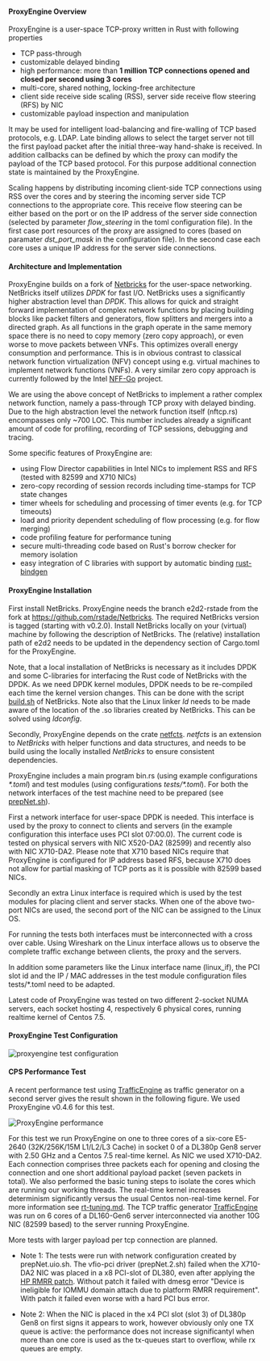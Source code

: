 #### ProxyEngine Overview

ProxyEngine is a user-space TCP-proxy written in Rust with following properties
* TCP pass-through
* customizable delayed binding
* high performance: more than **1 million TCP connections opened and closed per second using 3 cores**
* multi-core, shared nothing, locking-free architecture
* client side receive side scaling (RSS), server side receive flow steering (RFS) by NIC
* customizable payload inspection and manipulation

It may be used for intelligent load-balancing and fire-walling of TCP based protocols, e.g. LDAP. Late binding allows to select the target server not till the first payload packet after the initial three-way hand-shake is received. In addition callbacks can be defined by which the proxy can modify the payload of the TCP based protocol. For this purpose additional connection state is maintained by the ProxyEngine.



Scaling happens by distributing incoming client-side TCP connections using RSS over the cores and by steering the incoming server side TCP connections to the appropriate core. This receive flow steering can be either based on the port or on the IP address of the server side connection (selected by parameter _flow_steering_ in the toml configuration file). In the first case port resources of the proxy are assigned to cores (based on paramater _dst_port_mask_ in the configuration file). In the second case each core uses a unique IP address for the server side connections.     

#### Architecture and Implementation

ProxyEngine builds on a fork of [Netbricks](https://github.com/NetSys/NetBricks) for the user-space networking. 
NetBricks itself utilizes _DPDK_ for fast I/O. 
NetBricks uses a significantly higher abstraction level than _DPDK_. 
This allows for quick and straight forward implementation of complex network functions by placing building blocks like packet filters and generators, flow splitters and mergers into a directed graph.
As all functions in the graph operate in the same memory space there is no need to copy memory (zero copy approach), or even worse to move packets between VNFs. 
This optimizes overall energy consumption and performance.
This is in obvious contrast to classical network function virtualization (NFV) concept using e.g. virtual machines to implement network functions (VNFs).
A very similar zero copy approach is currently followed by the Intel [NFF-Go](https://github.com/intel-go/nff-go) project.

We are using the above concept of NetBricks to implement a rather complex network function, namely a pass-through TCP proxy with delayed binding. 
Due to the high abstraction level the network function itself (nftcp.rs) encompasses only ~700 LOC.
This number includes already a significant amount of code for profiling, recording of TCP sessions, debugging and tracing.

Some specific features of ProxyEngine are:
* using Flow Director capabilities in Intel NICs to implement RSS and RFS (tested with 82599 and X710 NICs)
* zero-copy recording of session records including time-stamps for TCP state changes 
* timer wheels for scheduling and processing of timer events (e.g. for TCP timeouts)
* load and priority dependent scheduling of flow processing (e.g. for flow merging)
* code profiling feature for performance tuning
* secure multi-threading code based on Rust's borrow checker for memory isolation
* easy integration of C libraries with support by automatic binding [rust-bindgen](https://github.com/rust-lang/rust-bindgen)    

#### ProxyEngine Installation

First install NetBricks. ProxyEngine needs the branch e2d2-rstade from the fork at https://github.com/rstade/Netbricks. The required NetBricks version is tagged (starting with v0.2.0). Install NetBricks locally on your (virtual) machine by following the description of NetBricks. The (relative) installation path of e2d2 needs to be updated in the dependency section of Cargo.toml for the ProxyEngine. 

Note, that a local installation of NetBricks is necessary as it includes DPDK and some C-libraries for interfacing the Rust code of NetBricks with the DPDK. As we need DPDK kernel modules, DPDK needs to be re-compiled each time the kernel version changes. This can be done with the script [build.sh](https://github.com/rstade/NetBricks/blob/e2d2-rstade/build.sh) of NetBricks. Note also that the Linux linker _ld_ needs to be made aware of the location of the .so libraries created by NetBricks. This can be solved using _ldconfig_.

Secondly, ProxyEngine depends on the crate [netfcts](https://github.com/rstade/netfcts). _netfcts_ is an extension to _NetBricks_ with helper functions and data structures, and needs to be build using the locally installed _NetBricks_ to ensure consistent dependencies.

ProxyEngine includes a main program bin.rs (using example configurations _\*.toml_) and test modules (using configurations _tests/\*.toml_). For both the network interfaces of the test machine need to be prepared (see [prepNet.sh](https://github.com/silverengine-de/proxyengine/blob/master/prepNet.sh)). 

First a network interface for user-space DPDK is needed. This interface is used by the proxy to connect to clients and servers (in the example configuration this interface uses PCI slot 07:00.0). The current code is tested on physical servers with NIC X520-DA2 (82599) and recently also with NIC X710-DA2. Please note that X710 based NICs require that ProxyEngine is configured for IP address based RFS, because X710 does not allow for partial masking of TCP ports as it is possible with 82599 based NICs.

Secondly an extra Linux interface is required which is used by the test modules for placing client and server stacks. When one of the above two-port NICs are used, the second port of the NIC can be assigned to the Linux OS.

For running the tests both interfaces must be interconnected with a cross over cable. Using Wireshark on the Linux interface allows us to observe the complete traffic exchange between clients, the proxy and the servers.

In addition some parameters like the Linux interface name (linux_if), the PCI slot id and the IP / MAC addresses in the test module configuration files  tests/*.toml need to be adapted. 

Latest code of ProxyEngine was tested on two different 2-socket NUMA servers, each socket hosting 4, respectively 6 physical cores, running realtime kernel of Centos 7.5.


#### ProxyEngine Test Configuration

![proxyengine test configuration](https://github.com/silverengine-de/proxyengine/blob/master/proxyengine_config.png)


#### CPS Performance Test

A recent performance test using [TrafficEngine](https://github.com/rstade/TrafficEngine) as traffic generator on a second server gives the result shown in the following figure. We used ProxyEngine v0.4.6 for this test.

![ProxyEngine performance](https://github.com/silverengine-de/proxyengine/blob/master/cps_vs_cores_proxy.png)

For this test we run ProxyEngine on one to three cores of a six-core E5-2640 (32K/256K/15M L1/L2/L3 Cache) in socket 0 of a DL380p Gen8 server with 2.50 GHz and a Centos 7.5 real-time kernel. As NIC we used X710-DA2. Each connection comprises three packets each for opening and closing the connection and one short additional payload packet (seven packets in total).  We also performed the basic tuning steps to isolate the cores which are running our working threads.  The real-time kernel increases determinism significantly versus the usual Centos non-real-time kernel. For more information see [rt-tuning.md](https://github.com/rstade/TrafficEngine/blob/master/rt-tuning.md). The TCP traffic generator [TrafficEngine](https://github.com/rstade/TrafficEngine) was run on 6 cores of a DL160-Gen6 server interconnected via another 10G NIC (82599 based) to the server running ProxyEngine.

More tests with larger payload per tcp connection are planned. 


* Note 1: The tests were run with network configuration created by prepNet.uio.sh. The vfio-pci driver (prepNet.2.sh) failed when the X710-DA2 NIC was placed in a x8 PCI-slot of DL380, even after applying the [HP RMRR patch](https://support.hpe.com/hpsc/doc/public/display?docId=emr_na-c04781229&sp4ts.oid=5249566). Without patch it failed with dmesg error "Device is ineligible for IOMMU domain attach due to platform RMRR requirement". With patch it failed even worse with a hard PCI bus error.

* Note 2: When the NIC is placed in the x4 PCI slot (slot 3) of DL380p Gen8 on first signs it appears to work, however obviously only one TX queue is active: the performance does not increase significantyl when more than one core is used as the tx-queues start to overflow, while rx queues are empty.




